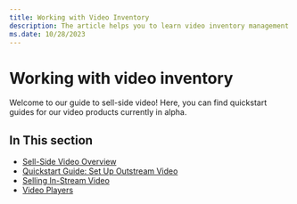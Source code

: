 ```yaml
---
title: Working with Video Inventory
description: The article helps you to learn video inventory management in alpha products with concise quickstart guides.
ms.date: 10/28/2023
---
```


# Working with video inventory

Welcome to our guide to sell-side video! Here, you can find quickstart guides for our video products currently in alpha.

## In This section

- [Sell-Side Video Overview](sell-side-video-overview.md)
- [Quickstart Guide: Set Up Outstream Video](outstream-video-quickstart-guide.md)
- [Selling In-Stream Video](selling-in-stream-video.md)
- [Video Players](video-players.md)
